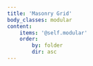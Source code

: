 ```yaml
---
title: 'Masonry Grid'
body_classes: modular
content:
    items: '@self.modular'
    order:
        by: folder
        dir: asc
---
```

